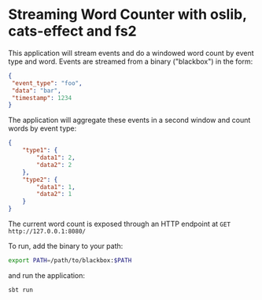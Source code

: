# Streaming Word Counter with oslib, cats-effect and fs2

This application will stream events and do a windowed word count by event type and word.
Events are streamed from a binary ("blackbox") in the form:

```json
{
 "event_type": "foo",
 "data": "bar",
 "timestamp": 1234
}
```

The application will aggregate these events in a second window and count words by event type:

```json
{
    "type1": {
        "data1": 2,
        "data2": 2
    },
    "type2": {
        "data1": 1,
        "data2": 1
    }
}
```

The current word count is exposed through an HTTP endpoint at `GET http://127.0.0.1:8080/`

To run, add the binary to your path:

```bash
export PATH=/path/to/blackbox:$PATH
```

and run the application:
```bash
sbt run
```